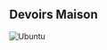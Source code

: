 ## Devoirs Maison

![Ubuntu](https://github.com/ejovo13/informatique-TD_dm/actions/workflows/CMake.yml/badge.svg)